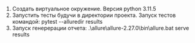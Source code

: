 1. Создать виртуальное окружение. Версия python 3.11.5
2. Запустить тесты будучи в директории проекта. Запуск тестов командой: pytest --alluredir results
3. Запуск генерерации отчета: .\allure\allure-2.27.0\bin\allure.bat serve results

